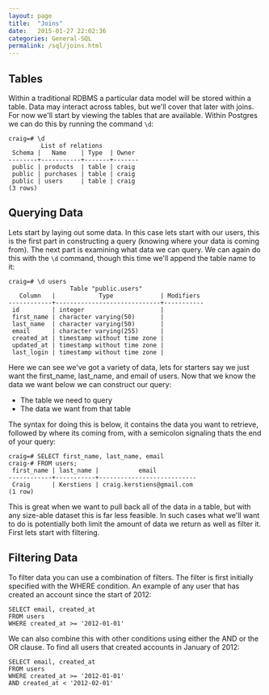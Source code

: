 ```yaml
---
layout: page
title:  "Joins"
date:   2015-01-27 22:02:36
categories: General-SQL
permalink: /sql/joins.html
---
```


Tables
------

Within a traditional RDBMS a particular data model will be stored within a table. Data may interact across tables, but we'll cover that later with joins. For now we'll start by viewing the tables that are available. Within Postgres we can do this by running the command `\d`:

    craig=# \d
             List of relations
     Schema |   Name    | Type  | Owner 
    --------+-----------+-------+-------
     public | products  | table | craig
     public | purchases | table | craig
     public | users     | table | craig
    (3 rows)

Querying Data
-------------

Lets start by laying out some data. In this case lets start with our users, this is the first part in constructing a query (knowing where your data is coming from). The next part is examining what data we can query. We can again do this with the `\d` command, though this time we'll append the table name to it:

    craig=# \d users
                     Table "public.users"
       Column   |            Type             | Modifiers 
    ------------+-----------------------------+-----------
     id         | integer                     | 
     first_name | character varying(50)       | 
     last_name  | character varying(50)       | 
     email      | character varying(255)      | 
     created_at | timestamp without time zone | 
     updated_at | timestamp without time zone | 
     last_login | timestamp without time zone | 


Here we can see we've got a variety of data, lets for starters say we just want the first_name, last_name, and email of users. Now that we know the data we want below we can construct our query:

-   The table we need to query
-   The data we want from that table

The syntax for doing this is below, it contains the data you want to retrieve, followed by where its coming from, with a semicolon signaling thats the end of your query:

    craig=# SELECT first_name, last_name, email 
    craig-# FROM users;
     first_name | last_name |           email           
    ------------+-----------+---------------------------
     Craig      | Kerstiens | craig.kerstiens@gmail.com
    (1 row)


This is great when we want to pull back all of the data in a table, but with any size-able dataset this is far less feasible. In such cases what we'll want to do is potentially both limit the amount of data we return as well as filter it. First lets start with filtering.

Filtering Data
--------------

To filter data you can use a combination of filters. The filter is first initially specified with the WHERE condition. An example of any user that has created an account since the start of 2012:


    SELECT email, created_at
    FROM users
    WHERE created_at >= '2012-01-01'

We can also combine this with other conditions using either the AND or the OR clause. To find all users that created accounts in January of 2012:

    SELECT email, created_at
    FROM users
    WHERE created_at >= '2012-01-01'
    AND created_at < '2012-02-01'

